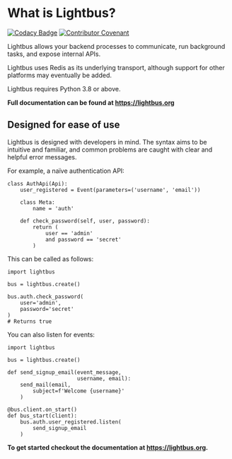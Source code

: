 # What is Lightbus?

[![Codacy Badge](https://api.codacy.com/project/badge/Coverage/f5e5fd4eeb57462b80e2a99e957b7baa)](https://app.codacy.com/gh/adamcharnock/lightbus/dashboard)
[![Contributor Covenant](https://img.shields.io/badge/Contributor%20Covenant-v2.0%20adopted-ff69b4.svg)](https://lightbus.org/reference/code-of-conduct/)

Lightbus allows your backend processes to communicate, run background
tasks, and expose internal APIs.

Lightbus uses Redis as its underlying transport, although support for
other platforms may eventually be added.

Lightbus requires Python 3.8 or above.

**Full documentation can be found at https://lightbus.org**

## Designed for ease of use

Lightbus is designed with developers in mind. The syntax aims to be
intuitive and familiar, and common problems are caught with clear and
helpful error messages.

For example, a naïve authentication API:

``` python3
class AuthApi(Api):
    user_registered = Event(parameters=('username', 'email'))

    class Meta:
        name = 'auth'

    def check_password(self, user, password):
        return (
            user == 'admin'
            and password == 'secret'
        )
```

This can be called as follows:

``` python3
import lightbus

bus = lightbus.create()

bus.auth.check_password(
    user='admin',
    password='secret'
)
# Returns true
```

You can also listen for events:

``` python3
import lightbus

bus = lightbus.create()

def send_signup_email(event_message,
                      username, email):
    send_mail(email,
        subject=f'Welcome {username}'
    )

@bus.client.on_start()
def bus_start(client):
    bus.auth.user_registered.listen(
        send_signup_email
    )
```

**To get started checkout the documentation at https://lightbus.org.**
